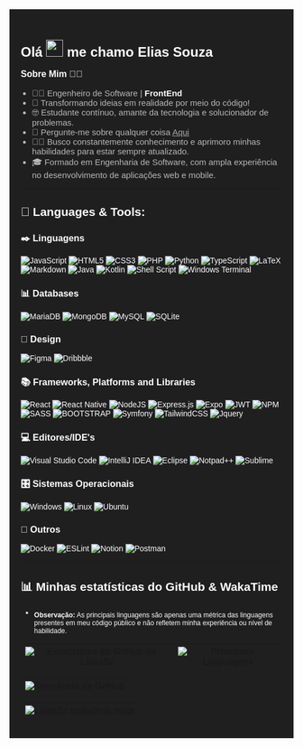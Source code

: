 <div style="background-color: #1f1f1f; padding: 20px; font-family: Arial, sans-serif; color: #fff;">

  <h1 style="font-size: 24px; font-weight: bold;">Olá <img src="https://raw.githubusercontent.com/MartinHeinz/MartinHeinz/master/wave.gif" width="30px"> me chamo Elias Souza</h1>

  <p style="font-size: 16px; font-weight: bold;">Sobre Mim 👨‍💻</p>
  
  <ul style="font-size: 15px; list-style-type: disc; padding-left: 20px; color: #b8b8b8; ">
      <li>👨‍💻 Engenheiro de Software | <b style="color: white;">FrontEnd</b></li>
      <li>📜 Transformando ideias em realidade por meio do código!</li>
      <li>🤓 Estudante contínuo, amante da tecnologia e solucionador de problemas.</li>
      <li>💬 Pergunte-me sobre qualquer coisa <a href="https://github.com/liliassz/liliassz/issues" style="color: #aaa;">Aqui</a></li>
      <li>👨‍🎓 Busco constantemente conhecimento e aprimoro minhas habilidades para estar sempre atualizado.</li>
      <li>🎓 Formado em Engenharia de Software, com ampla experiência no desenvolvimento de aplicações web e mobile.</li>
   </ul>

<hr>

## 🚀 Languages & Tools:

### ✒️ Linguagens
![JavaScript](https://img.shields.io/badge/javascript-%23323330.svg?style=for-the-badge&logo=javascript&logoColor=%23F7DF1E)
![HTML5](https://img.shields.io/badge/html5-%23E34F26.svg?style=for-the-badge&logo=html5&logoColor=white)
![CSS3](https://img.shields.io/badge/css3-%231572B6.svg?style=for-the-badge&logo=css3&logoColor=white)
![PHP](https://img.shields.io/badge/php-%23777BB4.svg?style=for-the-badge&logo=php&logoColor=white)
![Python](https://img.shields.io/badge/python-3670A0?style=for-the-badge&logo=python&logoColor=ffdd54)
![TypeScript](https://img.shields.io/badge/typescript-%23007ACC.svg?style=for-the-badge&logo=typescript&logoColor=white)
![LaTeX](https://img.shields.io/badge/latex-%23008080.svg?style=for-the-badge&logo=latex&logoColor=white)
![Markdown](https://img.shields.io/badge/markdown-%23000000.svg?style=for-the-badge&logo=markdown&logoColor=white)
![Java](https://img.shields.io/badge/Java-ED8B00?style=for-the-badge&logo=openjdk&logoColor=white)
![Kotlin](https://img.shields.io/badge/Kotlin-0095D5?&style=for-the-badge&logo=kotlin&logoColor=white)
![Shell Script](https://img.shields.io/badge/shell_script-%23121011.svg?style=for-the-badge&logo=gnu-bash&logoColor=white)
![Windows Terminal](https://img.shields.io/badge/Windows%20Terminal-%234D4D4D.svg?style=for-the-badge&logo=windows-terminal&logoColor=white)
### 📊 Databases
![MariaDB](https://img.shields.io/badge/MariaDB-003545?style=for-the-badge&logo=mariadb&logoColor=white)
![MongoDB](https://img.shields.io/badge/MongoDB-%234ea94b.svg?style=for-the-badge&logo=mongodb&logoColor=white)
![MySQL](https://img.shields.io/badge/mysql-%2300f.svg?style=for-the-badge&logo=mysql&logoColor=white)
![SQLite](https://img.shields.io/badge/sqlite-%2307405e.svg?style=for-the-badge&logo=sqlite&logoColor=white)
### 🎨 Design
![Figma](https://img.shields.io/badge/figma-%23F24E1E.svg?style=for-the-badge&logo=figma&logoColor=white)
![Dribbble](https://img.shields.io/badge/Dribbble-EA4C89?style=for-the-badge&logo=dribbble&logoColor=white)
### 📚 Frameworks, Platforms and Libraries
![React](https://img.shields.io/badge/react-%2320232a.svg?style=for-the-badge&logo=react&logoColor=%2361DAFB)
![React Native](https://img.shields.io/badge/react_native-%2320232a.svg?style=for-the-badge&logo=react&logoColor=%2361DAFB)
![NodeJS](https://img.shields.io/badge/node.js-6DA55F?style=for-the-badge&logo=node.js&logoColor=white)
![Express.js](https://img.shields.io/badge/express.js-%23404d59.svg?style=for-the-badge&logo=express&logoColor=%2361DAFB)
![Expo](https://img.shields.io/badge/expo-1C1E24?style=for-the-badge&logo=expo&logoColor=#D04A37)
![JWT](https://img.shields.io/badge/JWT-black?style=for-the-badge&logo=JSON%20web%20tokens)
![NPM](https://img.shields.io/badge/NPM-%23000000.svg?style=for-the-badge&logo=npm&logoColor=white)
![SASS](https://img.shields.io/badge/SASS-hotpink.svg?style=for-the-badge&logo=SASS&logoColor=white)
![BOOTSTRAP](https://img.shields.io/badge/Bootstrap-563D7C?style=for-the-badge&logo=bootstrap&logoColor=white)
![Symfony](https://img.shields.io/badge/symfony-%23000000.svg?style=for-the-badge&logo=symfony&logoColor=white)
![TailwindCSS](https://img.shields.io/badge/tailwindcss-%2338B2AC.svg?style=for-the-badge&logo=tailwind-css&logoColor=white)
![Jquery](https://img.shields.io/badge/jQuery-0769AD?style=for-the-badge&logo=jquery&logoColor=white)
### 💻 Editores/IDE's
![Visual Studio Code](https://img.shields.io/badge/Visual%20Studio%20Code-0078d7.svg?style=for-the-badge&logo=visual-studio-code&logoColor=white)
![IntelliJ IDEA](https://img.shields.io/badge/IntelliJ_IDEA-000000.svg?style=for-the-badge&logo=intellij-idea&logoColor=white)
![Eclipse](https://img.shields.io/badge/Eclipse-2C2255?style=for-the-badge&logo=eclipse&logoColor=white)
![Notpad++](https://img.shields.io/badge/Notepad++-90E59A.svg?style=for-the-badge&logo=notepad%2B%2B&logoColor=black)
![Sublime](https://img.shields.io/badge/sublime_text-%23575757.svg?&style=for-the-badge&logo=sublime-text&logoColor=important)
### 🎛️ Sistemas Operacionais
![Windows](https://img.shields.io/badge/Windows-0078D6?style=for-the-badge&logo=windows&logoColor=white)
![Linux](https://img.shields.io/badge/Linux-FCC624?style=for-the-badge&logo=linux&logoColor=black)
![Ubuntu](https://img.shields.io/badge/Ubuntu-E95420?style=for-the-badge&logo=ubuntu&logoColor=white)
### 🥅 Outros
![Docker](https://img.shields.io/badge/docker-%230db7ed.svg?style=for-the-badge&logo=docker&logoColor=white)
![ESLint](https://img.shields.io/badge/ESLint-4B3263?style=for-the-badge&logo=eslint&logoColor=white)
![Notion](https://img.shields.io/badge/Notion-%23000000.svg?style=for-the-badge&logo=notion&logoColor=white)
![Postman](https://img.shields.io/badge/Postman-FF6C37?style=for-the-badge&logo=postman&logoColor=white)

<hr>

## 📊 Minhas estatísticas do GitHub & WakaTime

- <sub style="font-size: 12px;"><b>Observação:</b> As principais linguagens são apenas uma métrica das linguagens presentes em meu código público e não refletem minha experiência ou nível de habilidade.</sub>

| ![Estatísticas do GitHub de LiliasSz](https://github-readme-stats.vercel.app/api?username=liliassz&show_icons=true&theme=tokyonight&hide=contribs) | ![Principais Linguagens](https://github-readme-stats.vercel.app/api/top-langs/?username=liliassz&layout=donut&theme=tokyonight&langs_count=5&title=Principais%20Linguagens) |  
| :-------------: | :-------------: |
  
![Sequência de GitHub](https://github-readme-streak-stats.herokuapp.com?user=liliassz&theme=tokyonight&dates=05DD3C) |
| :-------------: |

| [![LiliasSz wakatime stats](https://github-readme-stats.vercel.app/api/wakatime?username=liliassz)](https://github.com/anuraghazra/github-readme-stats) |  
| :-------------: |


</div>